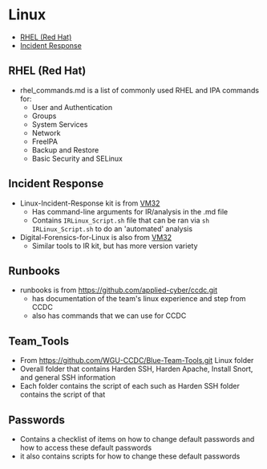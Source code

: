 # Linux

- [RHEL (Red Hat)](#rhel-red-hat)
- [Incident Response](#incident-response)

## RHEL (Red Hat)

- rhel_commands.md is a list of commonly used RHEL and IPA commands for:
  - User and Authentication
  - Groups
  - System Services
  - Network
  - FreeIPA
  - Backup and Restore
  - Basic Security and SELinux

## Incident Response

- Linux-Incident-Response kit is from [VM32](https://github.com/vm32/Linux-Incident-Response.git)
  - Has command-line arguments for IR/analysis in the .md file
  - Contains ``IRLinux_Script.sh`` file that can be ran via ``sh IRLinux_Script.sh`` to do an 'automated' analysis
- Digital-Forensics-for-Linux is also from [VM32](https://github.com/vm32/Digital-Forensics-Script-for-Linux.git)
  - Similar tools to IR kit, but has more version variety


## Runbooks 
- runbooks is from https://github.com/applied-cyber/ccdc.git 
  - has documentation of the team's linux experience and step from CCDC 
  - also has commands that we can use for CCDC 

## Team_Tools

- From https://github.com/WGU-CCDC/Blue-Team-Tools.git Linux folder
- Overall folder that contains Harden SSH, Harden Apache, Install Snort, and general SSH information 
- Each folder contains the script of each such as Harden SSH folder contains the script of that 

## Passwords

- Contains a checklist of items on how to change default passwords and how to access these default passwords
- it also contains scripts for how to change these default passwords 

